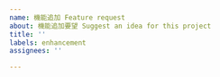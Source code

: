```yaml
---
name: 機能追加 Feature request
about: 機能追加要望 Suggest an idea for this project
title: ''
labels: enhancement
assignees: ''

---
```

